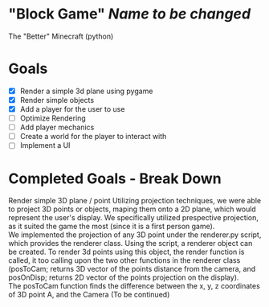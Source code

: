 # "Block Game" *Name to be changed*
The "Better" Minecraft (python)
<br />
# Goals <br/>
 - [x] Render a simple 3d plane using pygame
 - [x] Render simple objects
 - [x] Add a player for the user to use
 - [ ] Optimize Rendering
 - [ ] Add player mechanics
 - [ ] Create a world for the player to interact with
 - [ ] Implement a UI

# Completed Goals - Break Down
Render simple 3D plane / point
Utilizing projection techniques, we were able to project 3D points or objects, maping them onto a 2D plane, which would represent the user's display. We specifically utilized prespective projection, as it suited the game the most (since it is a first person game).<br/>
We implemented the projection of any 3D point under the renderer.py script, which provides the renderer class. Using the script, a renderer object can be created. To render 3d points using this object, the render function is called, it too calling upon the two other functions in the renderer class (posToCam; returns 3D vector of the points distance from the camera, and posOnDisp; returns 2D vector of the points projection on the display).<br/>
The posToCam function finds the difference between the x, y, z coordinates of 3D point A, and the Camera (To be continued) </p>
